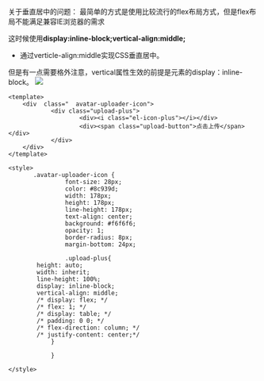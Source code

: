 关于垂直居中的问题：
    最简单的方式是使用比较流行的flex布局方式，但是flex布局不能满足兼容IE浏览器的需求
    
这时候使用**display:inline-block;vertical-align:middle;**

* 通过verticle-align:middle实现CSS垂直居中。

但是有一点需要格外注意，vertical属性生效的前提是元素的display：inline-block。
![](https://user-gold-cdn.xitu.io/2020/2/26/17080da9f315cdf6?w=1265&h=393&f=png&s=55443)

    <template>
        <div  class="  avatar-uploader-icon">
        		<div class="upload-plus">
        				<div><i class="el-icon-plus"></i></div>
        				<div><span class="upload-button">点击上传</span></div>
        		</div>
        </div>
    </template>
    
    <style>
           .avatar-uploader-icon {
                    font-size: 28px;
                    color: #8c939d;
                    width: 178px;
                    height: 178px;
                    line-height: 178px;
                    text-align: center;
                    background: #f6f6f6;
                    opacity: 1;
                    border-radius: 8px;
                    margin-bottom: 24px;
                    
                    .upload-plus{
			height: auto;
			width: inherit;
			line-height: 100%;
			display: inline-block;
			vertical-align: middle;
			/* display: flex; */
			/* flex: 1; */
			/* display: table; */
			/* padding: 0 0; */
			/* flex-direction: column; */
			/* justify-content: center;*/
                }

                }
                
    </style>